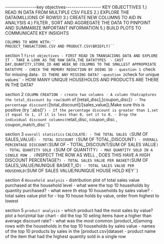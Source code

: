 ----------------key objectives------------------
KEY OBJECTTIVES
    1.) READ IN DATA FROM MULTIPLE CSV FILES
    2.) EXPLORE THE DATA(MILLIONS OF ROWS!)
    3.) CREATE NEW COLUMNS TO AID IN ANALYSIS
    4.) FILTER , SORT AND AGGREGATE THE DATA TO PINPOINT AND SUMMARIZE IMPORTANT INFORMATION
    5.) BUILD PLOTS TO COMMUNICATE KEY INSIGHTS

    COLUMNS TO WORK WITH:``
    PROJECT_TANSACTIONS.CSV AND PRODUCT.CSV(BRIEFLY)``

section 1 ``first objectives
	- FIRST READ IN TRANSACIONS DATA AND EXPLORE IT
	- TAKE A LOOK AS THE RAW DATA,THE DATATYPES 
	- CAST DAY,QUANTITY,STORE_ID AND WEEK_NO COLUMNS TO THE SMALLEST APPROPRIATE DATATYPE
	- CHECK THE MEMORY REDUCTION BY DOING SO
	- question 1 ``check for missing data``
		- IS THERE ANY MISSING DATA?
	-question 2 ``check for unique values``
		- HOW MANY UNIQUE HOUSEHOLDS AND PRODUCTS ARE THERE IN THE DATA?

section 2 ``COLUMN CREATION
	- create two columns
	- A column thatcaptures the total_discount by row(``sum of [retail_disc],[coupon_disc]``)
	- The percentage discount(``[total_discount]/[sales_value]),Make sure this is positive (try '.abs()'``)
	- If the percentage discount is greater than 1,set it equal to 1, if it is less than 0, set it to 0.
	- Drop the individual discount columns(``retail_disc, coupon_disc , coupon_match_disc``)

section 3 ``overall statistics``
	``CALCULATE:
	    - THE TOTAL SALES (``SUM OF SALES_VALUE``)
	    - TOTAL DISCOUNT (``SUM OF TOTAL_DISCOUNT``)
	    - OVERALL PERCENTAGE DISCOUNT(``SUM OF 
	    - TOTAL_DISCOUNT/SUM OF SALES VALUE``)
	    - TOTAL QUANTITY SOLD (``SUM OF QUANTITY``)
	    - MAX QUANTITY SOLD IN A SINGLE ROW . (``INSPECT THE ROW AS WELL , DOES THIS HAVE A HIGH DISCOUNT PERCENTAGE?``)
	    - TOTAL SALES VALUE PER BASKET(``SUM OF SALES_VALUE/NUNIQUE BASKET_ID``)
	    - TOTAL SALES VALUE PER HOUSEHOLD(``SUM OF SALES VALUE/NUNIQUE HOUSE HOLD KEY``)
    
section  4 ``Household analysis``
	- distribution plot of total sales value purchased at the household level
	- what were the top 10 households by quantity purchased?
	- what were th etop 10 households by sales value?
	- total sales value plot for
	- top 10 house holds by value, order from highest to lowest

section 5 ``product analysis``
	- which product had the most sales by value? plot a horizintal bar chart
	- did the top 10 seling items have a higher than average discount rate?
	- what was the most common [product_id]among rows with the households in the top 10 households by sales value
	- names of the top 10 products by sales in the [product.csv]dataset
	- product name of  the item that had the highest quantity sold in a single row
